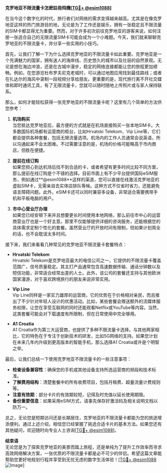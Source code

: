 **克罗地亚不限流量卡怎麽註冊飛機[[TG💪+ @esim1088](https://t.me/s/esim1088)]**

在当今这个数字化的时代，旅行者们对网络的需求变得越来越高。尤其是在像克罗地亚这样的热门旅游目的地，无论是为了工作还是娱乐，拥有一张稳定且不限流量的SIM卡都显得尤为重要。然而，对于许多初次前往克罗地亚的游客来说，如何注册一张适合自己的无限流量SIM卡可能会成为一个小难题。今天，我们就来聊聊克罗地亚的不限流量卡，并分享一些实用的小技巧。

首先，让我们了解一下为什么选择克罗地亚的不限流量卡如此重要。克罗地亚是一个充满魅力的国家，拥有迷人的海岸线、历史悠久的城市以及壮丽的自然景观。无论是想在海边冲浪，还是在古城中漫步，稳定的网络连接都能让您的旅程更加顺畅。例如，在您游览杜布罗夫尼克老城时，可以通过地图应用找到最佳路线；或者在扎达尔的海风中录制一段视频分享给朋友。更重要的是，现代旅行离不开社交媒体和即时通讯工具，有了无限流量卡，您就可以随时随地上传照片或与家人保持联系。

那么，如何才能轻松获得一张克罗地亚的不限流量卡呢？这里有几个简单的方法供您参考：

1. **机场购买**  
   当您抵达克罗地亚后，最方便的方式就是在机场直接购买一张本地SIM卡。大多数国际机场都有运营商的柜台，比如Hrvatski Telekom、Vip Line等，它们都会提供各种套餐，包括无限流量选项。机场内的工作人员通常会说英语，所以沟通起来不会太困难。不过需要注意的是，机场的价格可能略高于市内商店，但胜在便捷。

2. **提前在线订购**  
   如果您担心到达机场后找不到合适的卡，或者希望有更多时间比较不同方案，那么提前在线订购是个不错的选择。目前市面上有不少平台提供国际eSIM服务，例如通过**@esim1088**这样的渠道，您可以直接在线激活克罗地亚的虚拟SIM卡，无需亲自去实体店排队等候。这种方式不仅省时省力，还能避免语言障碍问题。此外，eSIM卡还可以同时兼容多设备，非常适合需要携带手机和平板电脑的用户。

3. **市中心营业厅办理**  
   如果您已经安顿下来并且想要更长时间使用本地网络，那么前往市中心的运营商营业厅也是一个好主意。那里不仅能够提供详细的咨询服务，还能根据您的具体需求定制个性化的套餐。虽然营业厅的开放时间有限制，但如果计划周全的话，也不会耽误太多时间。

接下来，我们来看看几种常见的克罗地亚不限流量卡套餐特点：

- **Hrvatski Telekom**  
  Hrvatski Telekom是克罗地亚最大的电信公司之一，它提供的不限流量卡覆盖范围广，信号质量稳定。其主打产品通常包含高速数据传输、通话分钟数以及短信功能，非常适合经常出差的人士。此外，该公司的套餐还支持与其他欧洲国家漫游，对于喜欢跨境旅行的朋友来说非常实用。

- **Vip Line**  
  Vip Line同样是一家实力雄厚的运营商，它的优势在于价格相对亲民，而且推出了不少针对年轻人设计的优惠活动。比如，某些套餐会赠送额外的流媒体服务权限，让您在享受互联网的同时还能观看Netflix或YouTube等内容。当然，这类套餐可能会对下载速度有所限制，但在日常使用中完全够用。

- **A1 Croatia**  
  A1 Croatia作为第三大运营商，也提供了多种不限流量卡选择。与其他两家相比，它的特色在于专注于创新技术的研发，比如5G网络的支持。如果您计划在未来几年内升级到更高版本的智能手机，那么选择A1 Croatia或许是个明智之举。

最后，让我们总结一下使用克罗地亚不限流量卡的一些注意事项：

- **检查设备兼容性**：确保您的手机或其他设备支持所选运营商的频段和技术标准。
- **了解费用结构**：清楚套餐中的所有收费项目，包括月租费、超量流量计费规则等。
- **注意有效期**：部分卡片的有效期较短，记得及时充值以延长使用期限。
- **备份重要信息**：如果采用eSIM方式，请事先保存好激活码及相关说明文档以防万一。

总之，无论您是短期访问还是长期居住，克罗地亚的不限流量卡都能为您的旅途增添便利。通过上述介绍，相信您已经掌握了挑选合适卡片的基本方法。如果您还有其他疑问，欢迎随时向专业人士咨询[[TG💪+ @esim1088](https://t.me/s/esim1088)]。

**结束语**  
无论您是为了探索克罗地亚的美景而踏上旅程，还是单纯为了提升工作效率而寻求高效网络解决方案，一张优质的不限流量卡都是必不可少的伴侣。希望这篇文章能帮助您更好地规划行程并享受到无忧无虑的数字生活体验！[[TG💪+ @esim1088](https://t.me/s/esim1088) ![Image](https://i.postimg.cc/4NQfJmqS/Snipaste-2025-05-13-00-14-12.png)]